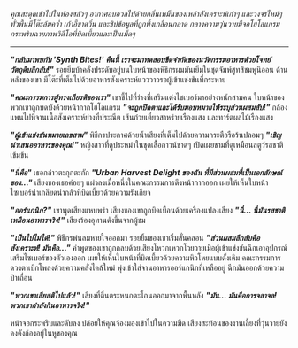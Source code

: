 _คุณสะดุดเข้าไปในห้องสลัวๆ อากาศอบอวลไปด้วยกลิ่นเหม็นของเหล้าสังเคราะห์เก่าๆ และวงจรไหม้ๆ ทั่วพื้นมีโต๊ะล้มคว่ำ เก้าอี้ขาดวิ่น และชิปข้อมูลที่ถูกทิ้งเกลื่อนกลาด กลางความวุ่นวายมีจอโฮโลแกรมกระพริบฉายภาพวิดีโอที่บิดเบี้ยวและเป็นเม็ดๆ_

---

**_"กลับมาพบกับ 'Synth Bites!' คืนนี้ เราจะมาทดสอบขีดจำกัดของนวัตกรรมอาหารด้วยโจทย์วัตถุดิบลึกลับ!"_** รอยยิ้มบ้าคลั่งประดับอยู่บนใบหน้าของพิธีกรผมมันเยิ้มในชุดจัมพ์สูทสีชมพูนีออน ด้านหลังของเขา มีโต๊ะที่เต็มไปด้วยอาหารสังเคราะห์แวววาวรอผู้เข้าแข่งขันที่กระหาย

**_"คณะกรรมการผู้ทรงเกียรติของเรา"_** เขาชี้ไปที่ร่างที่เสริมแต่งไซเบอร์มาอย่างหนักสามคน ใบหน้าของพวกเขาถูกบดบังด้วยหน้ากากโฮโลแกรม **_"จะถูกปิดตาและได้รับมอบหมายให้ระบุส่วนผสมลับ!"_** กล้องแพนไปที่จานเนื้อสังเคราะห์ย่างที่ประณีต เส้นก๋วยเตี๋ยวสาหร่ายเรืองแสง และทาร์ตผลไม้เรืองแสง

**_"ผู้เข้าแข่งขันหมายเลขสาม"_** พิธีกรประกาศด้วยน้ำเสียงที่เต็มไปด้วยความกระตือรือร้นปลอมๆ **_"เชิญนำเสนออาหารของคุณ!"_** หญิงสาวที่ดูประหม่าในชุดเสื้อกาวน์ขาดๆ เปิดเผยชามที่ดูเหมือนสตูว์รสชาติเข้มข้น

**_"นี่คือ"_** เธอกล่าวตะกุกตะกัก **_"Urban Harvest Delight ของฉัน ที่มีส่วนผสมที่เป็นเอกลักษณ์ของ..."_** เสียงของเธอค่อยๆ แผ่วลงเมื่อหนึ่งในคณะกรรมการดึงหน้ากากออก เผยให้เห็นใบหน้าไซเบอร์น่าเกลียดน่ากลัวที่บิดเบี้ยวด้วยความรังเกียจ

**_"ออร์แกนิก?"_** เขาพูดเสียงแหบพร่า เสียงของเขาถูกบิดเบือนด้วยเครื่องแปลงเสียง **_"นี่... นี่มันรสชาติเหมือนอาหารจริง!"_** เสียงร้องอุทานดังขึ้นจากผู้ชม

**_"เป็นไปไม่ได้!"_** พิธีกรพ่นลมหายใจออกมา รอยยิ้มของเขาเริ่มสั่นคลอน **_"ส่วนผสมลึกลับคือสังเคราะห์! มันคือ..."_** คำพูดของเขาถูกกลบด้วยเสียงโหวกเหวกโวยวายเมื่อผู้เข้าแข่งขันฉีกเอาอุปกรณ์เสริมไซเบอร์ของตัวเองออก เผยให้เห็นใบหน้าที่บิดเบี้ยวด้วยความหิวโหยแบบดั้งเดิม คณะกรรมการ ดวงตาเบิกโพลงด้วยความคลั่งไคล้ใหม่ พุ่งเข้าใส่จานอาหารออร์แกนิกที่เหลืออยู่ ฉีกมันออกด้วยความป่าเถื่อน

**_"พวกเขาเสียสติไปแล้ว!"_** เสียงที่ตื่นตระหนกตะโกนออกมาจากพื้นหลัง **_"มัน... มันคือการจลาจล! พวกเขากำลังกินอาหารจริง!"_**

หน้าจอกระพริบและดับลง ปล่อยให้คุณจ้องมองเข้าไปในความมืด เสียงสะท้อนของงานเลี้ยงที่วุ่นวายยังคงดังก้องอยู่ในหูของคุณ
